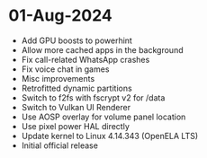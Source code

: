 # 01-Aug-2024
- Add GPU boosts to powerhint
- Allow more cached apps in the background
- Fix call-related WhatsApp crashes
- Fix voice chat in games
- Misc improvements
- Retrofitted dynamic partitions
- Switch to f2fs with fscrypt v2 for /data
- Switch to Vulkan UI Renderer
- Use AOSP overlay for volume panel location
- Use pixel power HAL directly
- Update kernel to Linux 4.14.343 (OpenELA LTS)
- Initial official release


